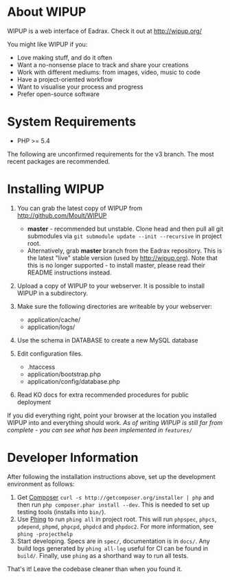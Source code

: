 # About WIPUP

WIPUP is a web interface of Eadrax. Check it out at http://wipup.org/

You might like WIPUP if you:
 * Love making stuff, and do it often
 * Want a no-nonsense place to track and share your creations
 * Work with different mediums: from images, video, music to code
 * Have a project-oriented workflow
 * Want to visualise your process and progress
 * Prefer open-source software

# System Requirements

 * PHP >= 5.4

The following are unconfirmed requirements for the v3 branch. The most recent
packages are recommended.

# Installing WIPUP

1. You can grab the latest copy of WIPUP from
   http://github.com/Moult/WIPUP
    * **master** - recommended but unstable. Clone head and then pull all git
      submodules via `git submodule update --init --recursive` in project root.
    * Alternatively, grab **master**  branch from the Eadrax repository. This is
      the latest "live" stable version (used by http://wipup.org).  Note that
      this is no longer supported - to install master, please read their README
      instructions instead.

2. Upload a copy of WIPUP to your webserver. It is possible to install WIPUP
   in a subdirectory.

3. Make sure the following directories are writeable by your webserver:
    * application/cache/
    * application/logs/

4. Use the schema in DATABASE to create a new MySQL database

5. Edit configuration files.
    * .htaccess
    * application/bootstrap.php
    * application/config/database.php

6. Read KO docs for extra recommended procedures for public deployment

If you did everything right, point your browser at the location you installed
WIPUP into and everything should work. _As of writing WIPUP is still far from
complete - you can see what has been implemented in `features/`_

# Developer Information

After following the installation instructions above, set up the development
environment as follows:

1. Get [Composer](http://getcomposer.org) `curl -s
   http://getcomposer.org/installer | php` and then run `php composer.phar
   install --dev`. This is needed to set up testing tools (installs into
   `bin/`).
2. Use [Phing](http://www.phing.info/) to run `phing all` in project root. This
   will run `phpspec`, `phpcs`, `pdepend`, `phpmd`, `phpcpd`, `phpdcd`
   and `phpdoc2`. For more information, see `phing -projecthelp`
3. Start developing. Specs are in `spec/`, documentation is in `docs/`. Any
   build logs generated by `phing all-log` useful for CI can be found in
   `build/`. Finally, use `phing` as a shorthand way to run all tests.

That's it! Leave the codebase cleaner than when you found it.

